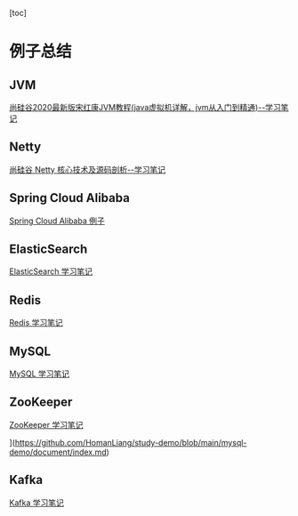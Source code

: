 [toc]

# 例子总结

## JVM

[尚硅谷2020最新版宋红康JVM教程(java虚拟机详解，jvm从入门到精通)--学习笔记](https://github.com/HomanLiang/study-demo/blob/main/jvm-demo/document/index.md)



## Netty

[尚硅谷 Netty 核心技术及源码剖析--学习笔记]( https://github.com/HomanLiang/study-demo/blob/main/netty-demo/document/index.md )



## Spring Cloud Alibaba

[Spring Cloud Alibaba 例子](https://github.com/HomanLiang/study-demo/blob/main/spring-cloud-alibaba-demo/index.md )



## ElasticSearch

[ElasticSearch 学习笔记](https://github.com/HomanLiang/study-demo/blob/main/elastic-search-demo/document/index.md )



## Redis

[Redis 学习笔记](https://github.com/HomanLiang/study-demo/blob/main/redis-demo/document/index.md)



## MySQL

[MySQL 学习笔记](https://github.com/HomanLiang/study-demo/blob/main/mysql-demo/document/index.md)



## ZooKeeper

[ZooKeeper 学习笔记](https://github.com/HomanLiang/study-demo/blob/main/zookeeper-demo/document/index.md)

](https://github.com/HomanLiang/study-demo/blob/main/mysql-demo/document/index.md)



## Kafka

[Kafka 学习笔记](https://github.com/HomanLiang/study-demo/blob/main/kafka-demo/document/index.md)


